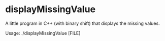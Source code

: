# displayMissingValue

A little program in C++ (with binary shift) that displays the missing values.

Usage: ./displayMissingValue [FILE]
